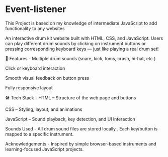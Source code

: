 # Event-listener
This Project is based on my knowledge of intermediate JavaScript to add functionality to any websites


An interactive drum kit website built with HTML, CSS, and JavaScript. Users can play different drum sounds by clicking on instrument buttons or pressing corresponding keyboard keys — just like playing a real drum set!


🎯 Features - 
Multiple drum sounds (snare, kick, toms, crash, hi-hat, etc.)

Click or keyboard interaction

Smooth visual feedback on button press

Fully responsive layout


🛠️ Tech Stack - 
HTML – Structure of the web page and buttons

CSS – Styling, layout, and animations

JavaScript – Sound playback, key detection, and UI interaction

 Sounds Used - 
All drum sound files are stored locally . Each key/button is mapped to a specific instrument.

 Acknowledgements - 
Inspired by simple browser-based instruments and learning-focused JavaScript projects.

